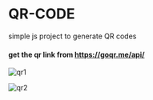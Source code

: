 # QR-CODE

simple js project to generate QR codes

#### get the qr link from https://goqr.me/api/

![qr1](https://user-images.githubusercontent.com/59916614/167273918-2d7b4611-a705-4c78-9a43-ce770c5ed816.png)

![qr2](https://user-images.githubusercontent.com/59916614/167273908-725e5aff-6261-4454-929d-15b7ecc30130.png)
